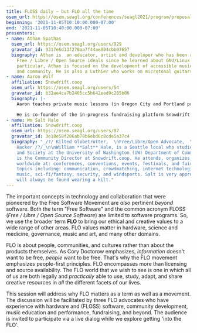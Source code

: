 ```yaml
---
title: FLOSS daily — but FLO all the time
osem_url: https://osem.seagl.org/conferences/seagl2021/program/proposals/836
beginning: '2021-11-05T10:10:00.000-07:00'
end: '2021-11-05T10:40:00.000-07:00'
presenters:
- name: Athan Spathas
  osem_url: https://osem.seagl.org/users/929
  gravatar_id: 9317e6d13f278aa7f44ae804cbb07657
  biography: Athan is  an educator, artist and developer who has been a advocate of
    Free / Libre / Open Source ideals since he learned about GNU/Linux in 2015. In
    particular, Athan is focused on the development of accessible music technology
    and community. He is also a Luthier who works on microtonal guitars!
- name: Aaron Wolf
  affiliation: Snowdrift.coop
  osem_url: https://osem.seagl.org/users/54
  gravatar_id: b32ae4ca7b2465cc5b642eed9c285b06
  biography: |-
    Aaron teaches private music lessons (in Oregon City and Portland prior to covid, now online via Jitsi Meet) and is otherwise an activist and advocate for Free Culture and Free Software.

    He is co-founder of the in-progress fundraising platform Snowdrift.coop, which aims to support widespread community patronage of freely-licensed creative works.
- name: Wm Salt Hale
  affiliation: Snowdrift.coop
  osem_url: https://osem.seagl.org/users/87
  gravatar_id: 3e18e58f206ab70b6ebd6c8cde5a37c4
  biography: "_/?/ Kilted Globetrotter,  \nFree/Libre/Open Advocate,  \nand Lifelong
    Hacker /?/_\n\nWilliam **Salt** Hale, is a Seattle local who studies Technology
    and Society at the University of Washington (UW) Department of Communication and
    is the Community Director at Snowdrift.coop. He attends, organizes, and speaks
    worldwide at: conferences, conventions, events, festivals, and faires; on various
    topics including: communication, crowdmatching, internet technologies, linux,
    music, sci-fi/fantasy, security, and windsports. Salt is very approachable and
    will always be found wearing a kilt."
---
```


The important concepts in technology and collaboration that were pioneered by the Free Software Movement are *also* pertinent *beyond* software. Both the term "Free Software" and the common acronym FLOSS (*Free / Libre / Open Source Software*) are limited to software programs. So, we use the broader term **FLO** to bring our ethical and creative values to a wide range of other areas. FLO values matter in hardware, science and medicine, governance, music and art, and many other domains.

FLO is about people, communities, and cultures rather than about the products themselves. As Cory Doctorow emphasizes, *information* doesn't want to be free, *people* want to be free. That's why the FLO movement emphasizes people-first principles. FLO encompasses more than licensing and source availability. The FLO world that we wish to see is one in which all of us are both legally and *practically* able to use, study, adapt, and share creative resources in *all* the different facets of our lives.

This session will address why FLO matters as a term as well as a movement. The discussion will be facilitated by three FLO advocates who have experience with hardware and (FLOSS) software, community development, music education and performance, fundraising, and beyond. The audience is invited to participate via a live dialog while we explore getting 'into the FLO'.
